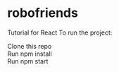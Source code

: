 # robofriends

Tutorial for React To run the project:

Clone this repo  
Run npm install  
Run npm start
